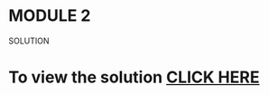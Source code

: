 # MODULE 2
SOLUTION
# To view the solution [CLICK HERE](http://vedika-m.github.io/Coursera/module2-sol/index.html)
